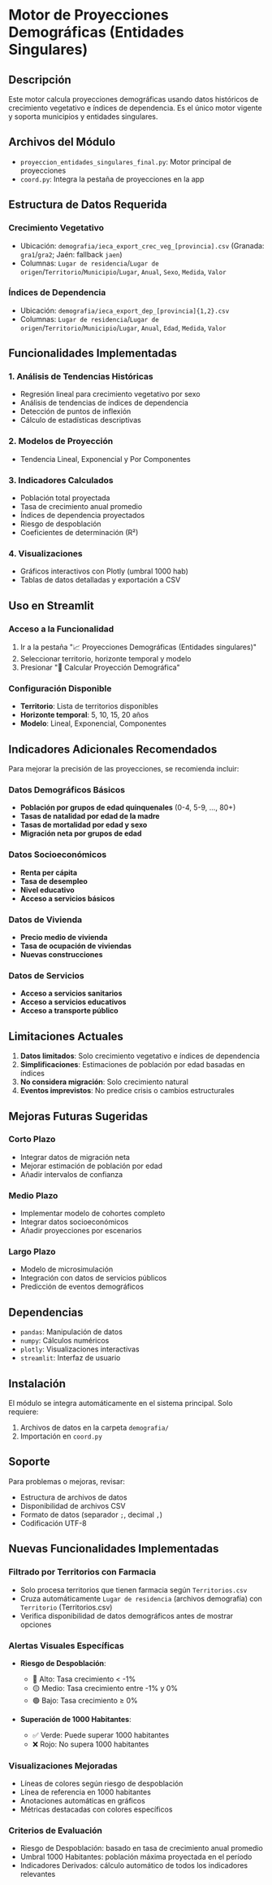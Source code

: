 # Motor de Proyecciones Demográficas (Entidades Singulares)

## Descripción

Este motor calcula proyecciones demográficas usando datos históricos de crecimiento vegetativo e índices de dependencia. Es el único motor vigente y soporta municipios y entidades singulares.

## Archivos del Módulo

- `proyeccion_entidades_singulares_final.py`: Motor principal de proyecciones
- `coord.py`: Integra la pestaña de proyecciones en la app

## Estructura de Datos Requerida

### Crecimiento Vegetativo
- Ubicación: `demografia/ieca_export_crec_veg_[provincia].csv` (Granada: `gra1`/`gra2`; Jaén: fallback `jaen`)
- Columnas: `Lugar de residencia`/`Lugar de origen`/`Territorio`/`Municipio`/`Lugar`, `Anual`, `Sexo`, `Medida`, `Valor`

### Índices de Dependencia
- Ubicación: `demografia/ieca_export_dep_[provincia]{1,2}.csv`
- Columnas: `Lugar de residencia`/`Lugar de origen`/`Territorio`/`Municipio`/`Lugar`, `Anual`, `Edad`, `Medida`, `Valor`

## Funcionalidades Implementadas

### 1. Análisis de Tendencias Históricas
- Regresión lineal para crecimiento vegetativo por sexo
- Análisis de tendencias de índices de dependencia
- Detección de puntos de inflexión
- Cálculo de estadísticas descriptivas

### 2. Modelos de Proyección
- Tendencia Lineal, Exponencial y Por Componentes

### 3. Indicadores Calculados
- Población total proyectada
- Tasa de crecimiento anual promedio
- Índices de dependencia proyectados
- Riesgo de despoblación
- Coeficientes de determinación (R²)

### 4. Visualizaciones
- Gráficos interactivos con Plotly (umbral 1000 hab)
- Tablas de datos detalladas y exportación a CSV

## Uso en Streamlit

### Acceso a la Funcionalidad
1. Ir a la pestaña "📈 Proyecciones Demográficas (Entidades singulares)"
2. Seleccionar territorio, horizonte temporal y modelo
3. Presionar "🚀 Calcular Proyección Demográfica"

### Configuración Disponible
- **Territorio**: Lista de territorios disponibles
- **Horizonte temporal**: 5, 10, 15, 20 años
- **Modelo**: Lineal, Exponencial, Componentes

## Indicadores Adicionales Recomendados

Para mejorar la precisión de las proyecciones, se recomienda incluir:

### Datos Demográficos Básicos
- **Población por grupos de edad quinquenales** (0-4, 5-9, ..., 80+)
- **Tasas de natalidad por edad de la madre**
- **Tasas de mortalidad por edad y sexo**
- **Migración neta por grupos de edad**

### Datos Socioeconómicos
- **Renta per cápita**
- **Tasa de desempleo**
- **Nivel educativo**
- **Acceso a servicios básicos**

### Datos de Vivienda
- **Precio medio de vivienda**
- **Tasa de ocupación de viviendas**
- **Nuevas construcciones**

### Datos de Servicios
- **Acceso a servicios sanitarios**
- **Acceso a servicios educativos**
- **Acceso a transporte público**

## Limitaciones Actuales

1. **Datos limitados**: Solo crecimiento vegetativo e índices de dependencia
2. **Simplificaciones**: Estimaciones de población por edad basadas en índices
3. **No considera migración**: Solo crecimiento natural
4. **Eventos imprevistos**: No predice crisis o cambios estructurales

## Mejoras Futuras Sugeridas

### Corto Plazo
- Integrar datos de migración neta
- Mejorar estimación de población por edad
- Añadir intervalos de confianza

### Medio Plazo
- Implementar modelo de cohortes completo
- Integrar datos socioeconómicos
- Añadir proyecciones por escenarios

### Largo Plazo
- Modelo de microsimulación
- Integración con datos de servicios públicos
- Predicción de eventos demográficos

## Dependencias

- `pandas`: Manipulación de datos
- `numpy`: Cálculos numéricos
- `plotly`: Visualizaciones interactivas
- `streamlit`: Interfaz de usuario

## Instalación

El módulo se integra automáticamente en el sistema principal. Solo requiere:

1. Archivos de datos en la carpeta `demografia/`
2. Importación en `coord.py`

## Soporte

Para problemas o mejoras, revisar:
- Estructura de archivos de datos
- Disponibilidad de archivos CSV
- Formato de datos (separador `;`, decimal `,`)
- Codificación UTF-8

## Nuevas Funcionalidades Implementadas

### Filtrado por Territorios con Farmacia
- Solo procesa territorios que tienen farmacia según `Territorios.csv`
- Cruza automáticamente `Lugar de residencia` (archivos demografía) con `Territorio` (Territorios.csv)
- Verifica disponibilidad de datos demográficos antes de mostrar opciones

### Alertas Visuales Específicas
- **Riesgo de Despoblación**: 
  - 🔴 Alto: Tasa crecimiento < -1%
  - 🟡 Medio: Tasa crecimiento entre -1% y 0%
  - 🟢 Bajo: Tasa crecimiento ≥ 0%

- **Superación de 1000 Habitantes**:
  - ✅ Verde: Puede superar 1000 habitantes
  - ❌ Rojo: No supera 1000 habitantes

### Visualizaciones Mejoradas
- Líneas de colores según riesgo de despoblación
- Línea de referencia en 1000 habitantes
- Anotaciones automáticas en gráficos
- Métricas destacadas con colores específicos

### Criterios de Evaluación
- Riesgo de Despoblación: basado en tasa de crecimiento anual promedio
- Umbral 1000 Habitantes: población máxima proyectada en el período
- Indicadores Derivados: cálculo automático de todos los indicadores relevantes
